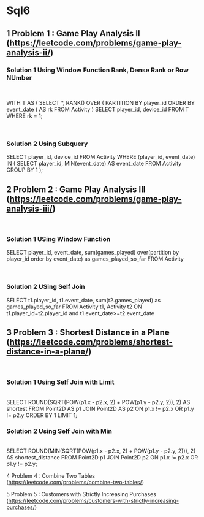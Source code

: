 # Sql6

## 1 Problem 1 : Game Play Analysis II	(https://leetcode.com/problems/game-play-analysis-ii/)
### Solution 1 Using Window Function Rank, Dense Rank or Row NUmber
<br>

WITH
    T AS (
        SELECT
            *,
            RANK() OVER (
                PARTITION BY player_id
                ORDER BY event_date
            ) AS rk
        FROM Activity
    )
SELECT player_id, device_id
FROM T
WHERE rk = 1;

<br>

### Solution 2 Using Subquery

SELECT
    player_id,
    device_id
FROM Activity
WHERE
    (player_id, event_date) IN (
        SELECT
            player_id,
            MIN(event_date) AS event_date
        FROM Activity
        GROUP BY 1
    );

## 2 Problem 2 : Game Play Analysis III		(https://leetcode.com/problems/game-play-analysis-iii/)
<br>

### Solution 1 USing Window Function
SELECT 	player_id, event_date,
	sum(games_played) over(partition by player_id order by event_date) as games_played_so_far
FROM Activity

<br>

### Solution 2 USing Self Join
SELECT 	t1.player_id, t1.event_date,
	sum(t2.games_played) as games_played_so_far
FROM Activity t1, Activity t2
ON t1.player_id=t2.player_id and t1.event_date>=t2.event_date
<br>

## 3 Problem 3 : Shortest Distance in a Plane		(https://leetcode.com/problems/shortest-distance-in-a-plane/)
<br>

### Solution 1 Using Self Join with Limit
<br>
SELECT ROUND(SQRT(POW(p1.x - p2.x, 2) + POW(p1.y - p2.y, 2)), 2) AS shortest
FROM
    Point2D AS p1
    JOIN Point2D AS p2 ON p1.x != p2.x OR p1.y != p2.y
ORDER BY 1
LIMIT 1;
<br>

### Solution 2 Using Self Join with Min
<br>
SELECT 
    ROUND(MIN(SQRT(POW(p1.x - p2.x, 2) + POW(p1.y - p2.y, 2))), 2) AS shortest_distance
FROM 
    Point2D p1
JOIN 
    Point2D p2 
ON 
    p1.x != p2.x OR p1.y != p2.y;


4 Problem 4 : Combine Two Tables	(https://leetcode.com/problems/combine-two-tables/)

5 Problem 5 : Customers with Strictly Increasing Purchases		(https://leetcode.com/problems/customers-with-strictly-increasing-purchases/)
